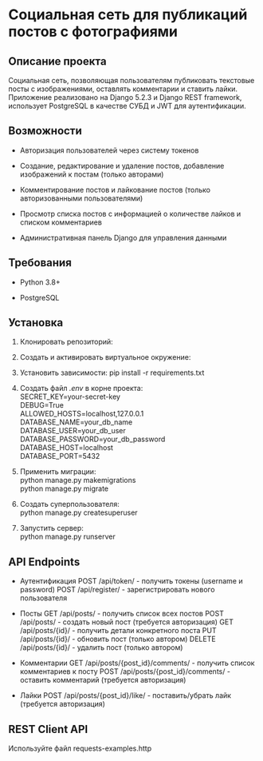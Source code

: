 ﻿# Социальная сеть для публикаций постов с фотографиями

## Описание проекта

Социальная сеть, позволяющая пользователям публиковать текстовые посты с изображениями, оставлять комментарии и ставить лайки. Приложение реализовано на Django 5.2.3 и Django REST framework, использует PostgreSQL в качестве СУБД и JWT для аутентификации.

## Возможности

- Авторизация пользователей через систему токенов

- Создание, редактирование и удаление постов, добавление изображений к постам (только авторами)

- Комментирование постов и лайкование постов (только авторизованными пользователями)

- Просмотр списка постов с информацией о количестве лайков и списком комментариев

- Административная панель Django для управления данными

## Требования

- Python 3.8+

- PostgreSQL

## Установка

1. Клонировать репозиторий:

2. Создать и активировать виртуальное окружение:

3. Установить зависимости:
pip install -r requirements.txt

4. Создать файл *.env* в корне проекта:  
SECRET\_KEY=your-secret-key  
DEBUG=True  
ALLOWED\_HOSTS=localhost,127.0.0.1  
DATABASE\_NAME=your\_db\_name  
DATABASE\_USER=your\_db\_user  
DATABASE\_PASSWORD=your\_db\_password  
DATABASE\_HOST=localhost  
DATABASE\_PORT=5432  

5. Применить миграции:  
python manage.py makemigrations  
python manage.py migrate  

6. Создать суперпользователя:  
python manage.py createsuperuser  

7. Запустить сервер:  
python manage.py runserver  

## API Endpoints

- Аутентификация
POST /api/token/ - получить токены (username и password)
POST /api/register/ - зарегистрировать нового пользователя

- Посты
GET /api/posts/ - получить список всех постов
POST /api/posts/ - создать новый пост (требуется авторизация)
GET /api/posts/{id}/ - получить детали конкретного поста
PUT /api/posts/{id}/ - обновить пост (только автором)
DELETE /api/posts/{id}/ - удалить пост (только автором)

- Комментарии
GET /api/posts/{post\_id}/comments/ - получить список комментариев к посту
POST /api/posts/{post\_id}/comments/ - оставить комментарий (требуется авторизация)

- Лайки
POST /api/posts/{post\_id}/like/ - поставить/убрать лайк (требуется авторизация)

## REST Client API

Используйте файл requests-examples.http
